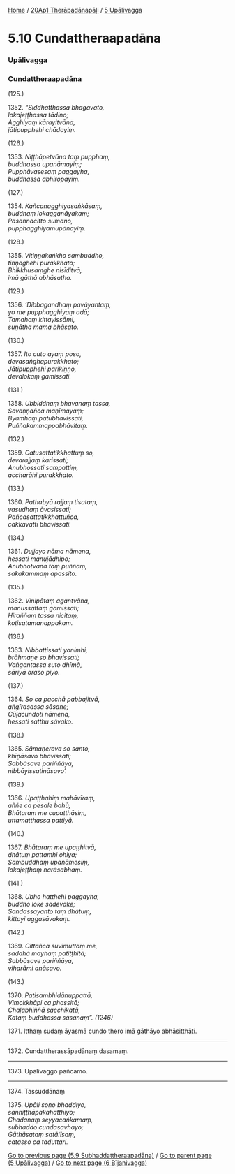 
[Home](/) / [20Ap1 Therāpadānapāḷi](../../20Ap1.md) / [5 Upālivagga](../5.md)

# 5.10 Cundattheraapadāna

### Upālivagga

### Cundattheraapadāna

(125.)

1352\. _“Siddhatthassa bhagavato,_  
_lokajeṭṭhassa tādino;_  
_Agghiyaṃ kārayitvāna,_  
_jātipupphehi chādayiṃ._  


(126.)

1353\. _Niṭṭhāpetvāna taṃ pupphaṃ,_  
_buddhassa upanāmayiṃ;_  
_Pupphāvasesaṃ paggayha,_  
_buddhassa abhiropayiṃ._  


(127.)

1354\. _Kañcanagghiyasaṅkāsaṃ,_  
_buddhaṃ lokagganāyakaṃ;_  
_Pasannacitto sumano,_  
_pupphagghiyamupānayiṃ._  


(128.)

1355\. _Vitiṇṇakaṅkho sambuddho,_  
_tiṇṇoghehi purakkhato;_  
_Bhikkhusaṃghe nisīditvā,_  
_imā gāthā abhāsatha._  


(129.)

1356\. _‘Dibbagandhaṃ pavāyantaṃ,_  
_yo me pupphagghiyaṃ adā;_  
_Tamahaṃ kittayissāmi,_  
_suṇātha mama bhāsato._  


(130.)

1357\. _Ito cuto ayaṃ poso,_  
_devasaṅghapurakkhato;_  
_Jātipupphehi parikiṇṇo,_  
_devalokaṃ gamissati._  


(131.)

1358\. _Ubbiddhaṃ bhavanaṃ tassa,_  
_Sovaṇṇañca maṇīmayaṃ;_  
_Byamhaṃ pātubhavissati,_  
_Puññakammappabhāvitaṃ._  


(132.)

1359\. _Catusattatikkhattuṃ so,_  
_devarajjaṃ karissati;_  
_Anubhossati sampattiṃ,_  
_accharāhi purakkhato._  


(133.)

1360\. _Pathabyā rajjaṃ tisataṃ,_  
_vasudhaṃ āvasissati;_  
_Pañcasattatikkhattuñca,_  
_cakkavattī bhavissati._  


(134.)

1361\. _Dujjayo nāma nāmena,_  
_hessati manujādhipo;_  
_Anubhotvāna taṃ puññaṃ,_  
_sakakammaṃ apassito._  


(135.)

1362\. _Vinipātaṃ agantvāna,_  
_manussattaṃ gamissati;_  
_Hiraññaṃ tassa nicitaṃ,_  
_koṭisatamanappakaṃ._  


(136.)

1363\. _Nibbattissati yonimhi,_  
_brāhmaṇe so bhavissati;_  
_Vaṅgantassa suto dhīmā,_  
_sāriyā oraso piyo._  


(137.)

1364\. _So ca pacchā pabbajitvā,_  
_aṅgīrasassa sāsane;_  
_Cūḷacundoti nāmena,_  
_hessati satthu sāvako._  


(138.)

1365\. _Sāmaṇerova so santo,_  
_khīṇāsavo bhavissati;_  
_Sabbāsave pariññāya,_  
_nibbāyissatināsavo’._  


(139.)

1366\. _Upaṭṭhahiṃ mahāvīraṃ,_  
_aññe ca pesale bahū;_  
_Bhātaraṃ me cupaṭṭhāsiṃ,_  
_uttamatthassa pattiyā._  


(140.)

1367\. _Bhātaraṃ me upaṭṭhitvā,_  
_dhātuṃ pattamhi ohiya;_  
_Sambuddhaṃ upanāmesiṃ,_  
_lokajeṭṭhaṃ narāsabhaṃ._  


(141.)

1368\. _Ubho hatthehi paggayha,_  
_buddho loke sadevake;_  
_Sandassayanto taṃ dhātuṃ,_  
_kittayi aggasāvakaṃ._  


(142.)

1369\. _Cittañca suvimuttaṃ me,_  
_saddhā mayhaṃ patiṭṭhitā;_  
_Sabbāsave pariññāya,_  
_viharāmi anāsavo._  


(143.)

1370\. _Paṭisambhidānuppattā,_  
_Vimokkhāpi ca phassitā;_  
_Chaḷabhiññā sacchikatā,_  
_Kataṃ buddhassa sāsanaṃ”. (1246)_  


1371\. Itthaṃ sudaṃ āyasmā cundo thero imā gāthāyo abhāsitthāti.

---

1372\. Cundattherassāpadānaṃ dasamaṃ.



---

1373\. Upālivaggo pañcamo.



---

1374\. Tassuddānaṃ



1375\. _Upāli soṇo bhaddiyo,_  
_sanniṭṭhāpakahatthiyo;_  
_Chadanaṃ seyyacaṅkamaṃ,_  
_subhaddo cundasavhayo;_  
_Gāthāsataṃ satālīsaṃ,_  
_catasso ca taduttari._  


[Go to previous page (5.9 Subhaddattheraapadāna)](5.9.md) / [Go to parent page (5 Upālivagga)](../5.md) / [Go to next page (6 Bījanivagga)](../6.md)


